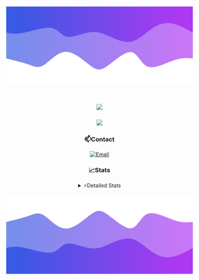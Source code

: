 ![Header](./header.png)
<div align="center">

<h1 align="center">
  <a href="https://git.io/typing-svg">
    <img src="https://readme-typing-svg.herokuapp.com/?lines=Hello,+There!+👋;This+is+chicho.;CEO+on+Hely+Development....;&center=true&size=25">
  </a>
</h1>
  
<p align="center">
  <img src="https://lanyard.cnrad.dev/api/852683595378196480" />
</p>

### 📫Contact
  [![Email](https://img.shields.io/badge/Email-gastondalla@gmail.com-04619f?style=for-the-badge&logo=gmail&logoColor=white)](mailto:gastondalla@gmail.com)
</br>  
### 📈Stats
<details>
    <summary> ⚡Detailed Stats</summary>
    <br/>

<!--START_SECTION:waka-->
![Code Time](http://img.shields.io/badge/Code%20Time-237%20hrs%2036%20mins-blue)

![Profile Views](http://img.shields.io/badge/Profile%20Views-2-blue)

**🐱 My GitHub Data** 

> 📦 42.4 kB Used in GitHub's Storage 
 > 
> 🏆 20 Contributions in the Year 2023
 > 
> 🚫 Not Opted to Hire
 > 
> 📜 7 Public Repositories 
 > 
> 🔑 9 Private Repositories 
 > 
**I'm a Night 🦉** 

```text
🌞 Morning                13 commits          ██░░░░░░░░░░░░░░░░░░░░░░░   06.31 % 
🌆 Daytime                26 commits          ███░░░░░░░░░░░░░░░░░░░░░░   12.62 % 
🌃 Evening                105 commits         █████████████░░░░░░░░░░░░   50.97 % 
🌙 Night                  62 commits          ████████░░░░░░░░░░░░░░░░░   30.10 % 
```
📅 **I'm Most Productive on Wednesday** 

```text
Monday                   13 commits          ██░░░░░░░░░░░░░░░░░░░░░░░   06.31 % 
Tuesday                  40 commits          █████░░░░░░░░░░░░░░░░░░░░   19.42 % 
Wednesday                42 commits          █████░░░░░░░░░░░░░░░░░░░░   20.39 % 
Thursday                 24 commits          ███░░░░░░░░░░░░░░░░░░░░░░   11.65 % 
Friday                   29 commits          ████░░░░░░░░░░░░░░░░░░░░░   14.08 % 
Saturday                 23 commits          ███░░░░░░░░░░░░░░░░░░░░░░   11.17 % 
Sunday                   35 commits          ████░░░░░░░░░░░░░░░░░░░░░   16.99 % 
```


📊 **This Week I Spent My Time On** 

```text
🕑︎ Time Zone: America/Argentina/Buenos_Aires

💬 Programming Languages: 
HTML                     1 hr 59 mins        ████████████░░░░░░░░░░░░░   48.43 % 
Python                   55 mins             ██████░░░░░░░░░░░░░░░░░░░   22.51 % 
SCSS                     38 mins             ████░░░░░░░░░░░░░░░░░░░░░   15.75 % 
CSS                      27 mins             ███░░░░░░░░░░░░░░░░░░░░░░   11.29 % 
JavaScript               3 mins              ░░░░░░░░░░░░░░░░░░░░░░░░░   01.29 % 

🔥 Editors: 
VS Code                  4 hrs 4 mins        █████████████████████████   99.49 % 
Visual Studio            1 min               ░░░░░░░░░░░░░░░░░░░░░░░░░   00.51 % 

🐱‍💻 Projects: 
pagina-1                 1 hr 19 mins        ████████░░░░░░░░░░░░░░░░░   32.45 % 
belware                  1 hr 10 mins        ███████░░░░░░░░░░░░░░░░░░   28.55 % 
Unknown Project          55 mins             ██████░░░░░░░░░░░░░░░░░░░   22.59 % 
web                      26 mins             ███░░░░░░░░░░░░░░░░░░░░░░   10.71 % 
preentrega1js-barrera-mai11 mins             █░░░░░░░░░░░░░░░░░░░░░░░░   04.57 % 

💻 Operating System: 
Windows                  4 hrs 5 mins        █████████████████████████   100.00 % 
```

**I Mostly Code in JavaScript** 

```text
JavaScript               8 repos             █████████░░░░░░░░░░░░░░░░   36.36 % 
CSS                      3 repos             ███░░░░░░░░░░░░░░░░░░░░░░   13.64 % 
HTML                     2 repos             ██░░░░░░░░░░░░░░░░░░░░░░░   09.09 % 
C#                       2 repos             ██░░░░░░░░░░░░░░░░░░░░░░░   09.09 % 
Batchfile                1 repo              █░░░░░░░░░░░░░░░░░░░░░░░░   04.55 % 
```




 Last Updated on 27/07/2023 14:11:14 UTC
<!--END_SECTION:waka-->
</details>

![Footer](./footer.png)
